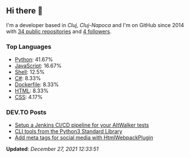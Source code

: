 <h2>Hi there 👋</h2>

<!-- This is just the base template, feel free to change it. -->

<p>
    I'm a developer based in <i>Cluj, Cluj-Napoca</i>
    and I'm on GitHub since 2014
    with <a href="https://github.com/Robert-96?tab=repositories">34 public repositories</a>
    and <a href="https://github.com/Robert-96?tab=followers">4 followers</a>.
</p>

<h3>Top Languages</h3>

<ul>
    <li><a href="https://github.com/search?q=user%3ARobert-96&l=Python">Python</a>: 41.67%</li>
    <li><a href="https://github.com/search?q=user%3ARobert-96&l=JavaScript">JavaScript</a>: 16.67%</li>
    <li><a href="https://github.com/search?q=user%3ARobert-96&l=Shell">Shell</a>: 12.5%</li>
    <li><a href="https://github.com/search?q=user%3ARobert-96&l=C#">C#</a>: 8.33%</li>
    <li><a href="https://github.com/search?q=user%3ARobert-96&l=Dockerfile">Dockerfile</a>: 8.33%</li>
    <li><a href="https://github.com/search?q=user%3ARobert-96&l=HTML">HTML</a>: 8.33%</li>
    <li><a href="https://github.com/search?q=user%3ARobert-96&l=CSS">CSS</a>: 4.17%</li>
</ul>

<h3>DEV.TO Posts</h3>

<ul>
    <li><a href="https://dev.to/robert96/setup-a-jenkins-pipeline-for-your-altwalker-tests-200h">Setup a Jenkins CI/CD pipeline for  your AltWalker tests</a></li>
    <li><a href="https://dev.to/robert96/cli-tools-from-the-python3-standard-library-37em">CLI tools from the Python3 Standard Library</a></li>
    <li><a href="https://dev.to/robert96/add-meta-tags-for-social-media-with-htmlwebpackplugin-21h2">Add meta tags for social media with HtmlWebpackPlugin</a></li>
</ul>

<p><strong>Updated</strong>: <i>December 27, 2021 12:33:51</i></p>